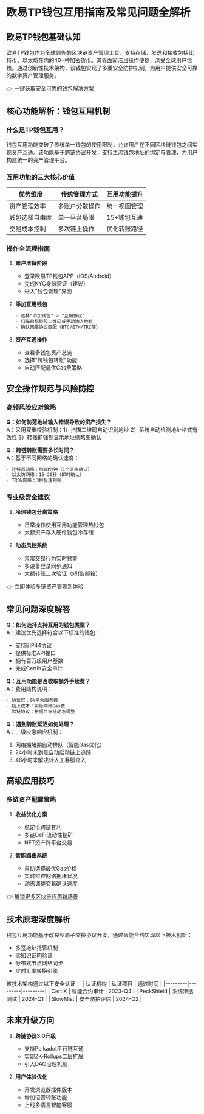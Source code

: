 # 欧易TP钱包互用指南及常见问题全解析

## 欧易TP钱包基础认知
欧易TP钱包作为全球领先的区块链资产管理工具，支持存储、发送和接收包括比特币、以太坊在内的40+种加密货币。其界面简洁且操作便捷，深受全球用户信赖。通过创新性技术架构，该钱包实现了多重安全防护机制，为用户提供安全可靠的数字资产管理服务。

👉 [一键获取安全可靠的钱包解决方案](https://bit.ly/okx_welcome)

## 核心功能解析：钱包互用机制
### 什么是TP钱包互用？
钱包互用功能突破了传统单一钱包的使用限制，允许用户在不同区块链钱包之间实现资产互通。该功能基于跨链协议开发，支持主流钱包地址的绑定与管理，为用户构建统一的资产管理平台。

### 互用功能的三大核心价值
| 优势维度 | 传统管理方式 | 互用功能提升 |
|---------|-------------|-------------|
| 资产管理效率 | 多账户分散操作 | 统一视图管理 |
| 钱包选择自由度 | 单一平台局限 | 15+钱包互通 |
| 交易成本控制 | 多次链上操作 | 优化转账路径 |

### 操作全流程指南
1. **账户准备阶段**
   - 登录欧易TP钱包APP（iOS/Android）
   - 完成KYC身份验证（建议）
   - 进入"钱包管理"界面

2. **添加互用钱包**
   ```markdown
   - 选择"添加钱包" > "互用协议"
   - 扫描目标钱包二维码或手动输入地址
   - 确认网络协议匹配（BTC/ETH/TRC等）
   ```

3. **资产互通操作**
   - 查看多钱包资产总览
   - 选择"跨钱包转账"功能
   - 自动匹配最优Gas费策略

## 安全操作规范与风险防控
### 高频风险应对策略
**Q：如何防范地址输入错误导致的资产损失？**  
A：采用双重校验机制：1）扫描二维码自动识别地址 2）系统自动检测地址格式有效性 3）转账前强制显示地址缩略图确认

**Q：跨链转账需要多长时间？**  
A：基于不同网络的确认速度：
```markdown
- 比特币网络：约10分钟（1个区块确认）
- 以太坊网络：15-30秒（即时确认）
- TRON网络：3秒极速到账
```

### 专业级安全建议
1. **冷热钱包分离策略**  
   - 日常操作使用互用功能管理热钱包
   - 大额资产存入硬件钱包冷存储

2. **动态风控系统**  
   - 异常交易行为实时预警
   - 多设备登录同步通知
   - 大额转账二次验证（短信/邮箱）

👉 [立即体验多链资产管理新体验](https://bit.ly/okx_welcome)

## 常见问题深度解答
**Q：如何选择支持互用的钱包类型？**  
A：建议优先选择符合以下标准的钱包：
- 支持BIP44协议
- 提供标准API接口
- 拥有百万级用户基数
- 完成CertiK安全审计

**Q：互用功能是否收取额外手续费？**  
A：费用结构说明：
```markdown
- 协议层：0%平台服务费
- 链上成本：实际网络Gas费
- 跨链协议：根据目标链动态调整
```

**Q：遇到转账延迟如何处理？**  
A：三级应急响应机制：
1. 网络拥堵期自动排队（智能Gas优化）
2. 24小时未到账自动启动链上追踪
3. 48小时未解决转人工客服介入

## 高级应用技巧
### 多链资产配置策略
1. **收益优化方案**
   - 稳定币跨链套利
   - 多链DeFi流动性挖矿
   - NFT资产跨平台交易

2. **智能路由系统**
   - 自动选择最优Gas价格
   - 实时监控网络拥堵状况
   - 动态调整交易确认速度

👉 [解锁更多区块链应用新场景](https://bit.ly/okx_welcome)

## 技术原理深度解析
钱包互用功能基于改良型原子交换协议开发，通过智能合约实现以下技术创新：
- 多签地址托管机制
- 零知识证明验证
- 分布式节点网络同步
- 实时汇率转换引擎

该技术架构通过以下安全认证：
| 认证机构 | 认证项目 | 通过时间 |
|---------|---------|---------|
| CertiK | 智能合约审计 | 2023-Q4 |
| PeckShield | 系统渗透测试 | 2024-Q1 |
| SlowMist | 安全防护评估 | 2024-Q2 |

## 未来升级方向
1. **跨链协议3.0升级**
   - 支持Polkadot平行链互通
   - 实现ZK-Rollups二层扩展
   - 引入DAO治理机制

2. **用户体验优化**
   - 开发浏览器插件版本
   - 增加语音转账功能
   - 上线多语言智能客服
